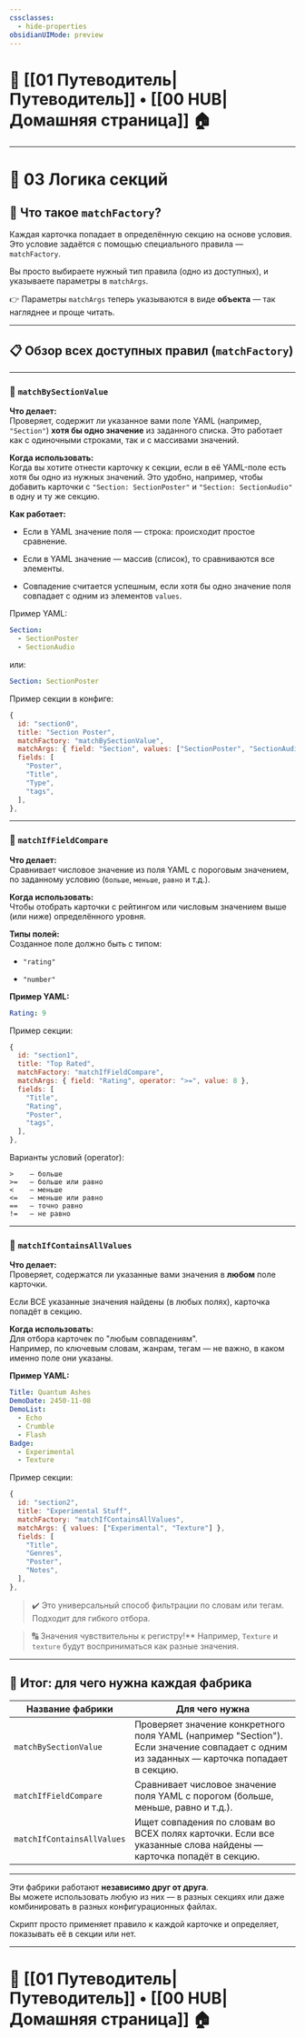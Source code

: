 ```yaml
---
cssclasses:
  - hide-properties
obsidianUIMode: preview
---
```

# 🧭 [[01 Путеводитель|Путеводитель]] • [[00 HUB|Домашняя страница]] 🏠

---
# 🚀 **03 Логика секций**

## 🧠 Что такое `matchFactory`?

Каждая карточка попадает в определённую секцию на основе условия.  
Это условие задаётся с помощью специального правила — `matchFactory`.

Вы просто выбираете нужный тип правила (одно из доступных), и указываете параметры в `matchArgs`.

👉 Параметры `matchArgs` теперь указываются в виде **объекта** — так нагляднее и проще читать.

---

## 📋 Обзор всех доступных правил (`matchFactory`)

---

### 🔹 `matchBySectionValue`

**Что делает:**  
Проверяет, содержит ли указанное вами поле YAML (например, `"Section"`) **хотя бы одно значение** из заданного списка. Это работает как с одиночными строками, так и с массивами значений.

**Когда использовать:**  
Когда вы хотите отнести карточку к секции, если в её YAML-поле есть хотя бы одно из нужных значений. Это удобно, например, чтобы добавить карточки с `"Section: SectionPoster"` и `"Section: SectionAudio"` в одну и ту же секцию.

**Как работает:**

- Если в YAML значение поля — строка: происходит простое сравнение.
    
- Если в YAML значение — массив (список), то сравниваются все элементы.
    
- Совпадение считается успешным, если хотя бы одно значение поля совпадает с одним из элементов `values`.

Пример YAML:

```yaml
Section:
  - SectionPoster
  - SectionAudio
```

или:

```yaml
Section: SectionPoster
```

Пример секции в конфиге:

```js
{
  id: "section0",
  title: "Section Poster",
  matchFactory: "matchBySectionValue",
  matchArgs: { field: "Section", values: ["SectionPoster", "SectionAudio"] },
  fields: [
    "Poster",
    "Title",
    "Type",
    "tags",
  ],
},
```

---
### 🔹 `matchIfFieldCompare`

**Что делает:**  
Сравнивает числовое значение из поля YAML с пороговым значением, по заданному условию (`больше`, `меньше`, `равно` и т.д.).

**Когда использовать:**  
Чтобы отобрать карточки с рейтингом или числовым значением выше (или ниже) определённого уровня.

**Типы полей:**  
Созданное поле должно быть с типом:

- `"rating"`
    
- `"number"`
    

**Пример YAML:**

```yaml
Rating: 9
```

Пример секции:

```js
{
  id: "section1",
  title: "Top Rated",
  matchFactory: "matchIfFieldCompare",
  matchArgs: { field: "Rating", operator: ">=", value: 8 },
  fields: [
    "Title",
    "Rating",
    "Poster",
    "tags",
  ],
},
```

Варианты условий (operator):

```text
>    — больше
>=   — больше или равно
<    — меньше
<=   — меньше или равно
==   — точно равно
!=   — не равно
```

---

### 🔹 `matchIfContainsAllValues`

**Что делает:**  
Проверяет, содержатся ли указанные вами значения в **любом** поле карточки.

Если ВСЕ указанные значения найдены (в любых полях), карточка попадёт в секцию.

**Когда использовать:**  
Для отбора карточек по "любым совпадениям".  
Например, по ключевым словам, жанрам, тегам — не важно, в каком именно поле они указаны.

**Пример YAML:**

```yaml
Title: Quantum Ashes
DemoDate: 2450-11-08
DemoList:
  - Echo
  - Crumble
  - Flash
Badge:
  - Experimental
  - Texture
```

Пример секции:

```js
{
  id: "section2",
  title: "Experimental Stuff",
  matchFactory: "matchIfContainsAllValues",
  matchArgs: { values: ["Experimental", "Texture"] },
  fields: [
    "Title",
    "Genres",
    "Poster",
    "Notes",
  ],
},
```

> ✔️ Это универсальный способ фильтрации по словам или тегам. Подходит для гибкого отбора.


> 🔠 Значения чувствительны к регистру!** Например, `Texture` и `texture` будут восприниматься как разные значения.


---
## 🧾 Итог: для чего нужна каждая фабрика

|Название фабрики|Для чего нужна|
|---|---|
|`matchBySectionValue`|Проверяет значение конкретного поля YAML (например "Section"). Если значение совпадает с одним из заданных — карточка попадает в секцию.|
|`matchIfFieldCompare`|Сравнивает числовое значение поля YAML с порогом (больше, меньше, равно и т.д.).|
|`matchIfContainsAllValues`|Ищет совпадения по словам во ВСЕХ полях карточки. Если все указанные слова найдены — карточка попадёт в секцию.|

---

Эти фабрики работают **независимо друг от друга**.  
Вы можете использовать любую из них — в разных секциях или даже комбинировать в разных конфигурационных файлах.

Скрипт просто применяет правило к каждой карточке и определяет, показывать её в секции или нет.

---
# 🧭 [[01 Путеводитель|Путеводитель]] • [[00 HUB|Домашняя страница]] 🏠